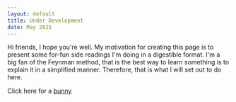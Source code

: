 ```yaml
---
layout: default
title: Under Development
date: May 2025
---
```


Hi friends, I hope you're well. My motivation for creating this page is to present some for-fun side readings I'm doing in a digestible format. I'm a big fan of the Feynman method, that is the best way to learn something is to  explain it in a simplified manner. Therefore, that is what I will set out to do here.

Click here for a [bunny](./writing/bunny.md)
